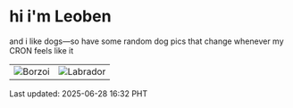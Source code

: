 # hi i'm Leoben

and i like dogs—so have some random dog pics that change whenever my CRON feels like it

|  |  |
|--------|----------|
| ![Borzoi](https://random-dog-vercel.vercel.app/api/random-borzoi?v=1751099538) | ![Labrador](https://random-dog-vercel.vercel.app/api/random-labrador?v=1751099538) |

Last updated: 2025-06-28 16:32 PHT
